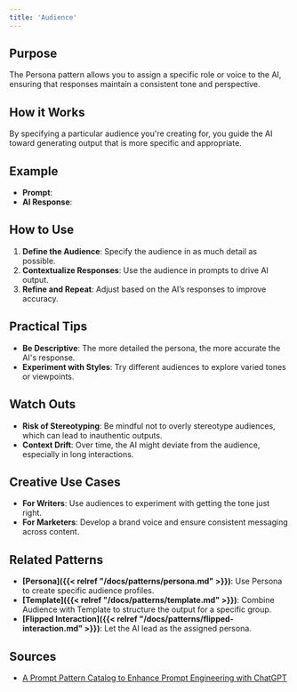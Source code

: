```yaml
---
title: 'Audience'
---
```


## Purpose
The Persona pattern allows you to assign a specific role or voice to the AI, ensuring that responses maintain a consistent tone and perspective.

## How it Works
By specifying a particular audience you're creating for, you guide the AI toward generating output that is more specific and appropriate.

## Example
- **Prompt**:
- **AI Response**:

## How to Use
1. **Define the Audience**: Specify the audience in as much detail as possible.
2. **Contextualize Responses**: Use the audience in prompts to drive AI output.
3. **Refine and Repeat**: Adjust based on the AI’s responses to improve accuracy.

## Practical Tips
- **Be Descriptive**: The more detailed the persona, the more accurate the AI's response.
- **Experiment with Styles**: Try different audiences to explore varied tones or viewpoints.

## Watch Outs
- **Risk of Stereotyping**: Be mindful not to overly stereotype audiences, which can lead to inauthentic outputs.
- **Context Drift**: Over time, the AI might deviate from the audience, especially in long interactions.

## Creative Use Cases
- **For Writers**: Use audiences to experiment with getting the tone just right.
- **For Marketers**: Develop a brand voice and ensure consistent messaging across content.

## Related Patterns
- **[Persona]({{< relref "/docs/patterns/persona.md" >}})**: Use Persona to create specific audience profiles.
- **[Template]({{< relref "/docs/patterns/template.md" >}})**: Combine Audience with Template to structure the output for a specific group.
- **[Flipped Interaction]({{< relref "/docs/patterns/flipped-interaction.md" >}})**: Let the AI lead as the assigned persona.

## Sources
- [A Prompt Pattern Catalog to Enhance Prompt Engineering with ChatGPT](https://arxiv.org/pdf/2302.11382)
